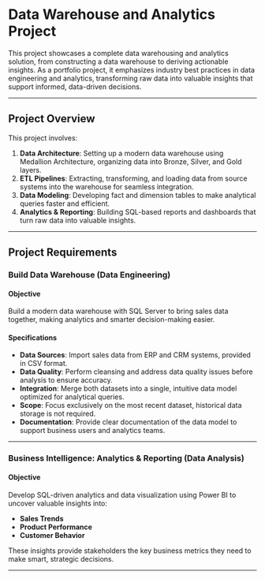 # Data Warehouse and Analytics Project
This project showcases a complete data warehousing and analytics solution, from constructing a data warehouse to deriving actionable insights. As a portfolio project, it emphasizes industry best practices in data engineering and analytics, transforming raw data into valuable insights that support informed, data-driven decisions.

---

## Project Overview
This project involves:

1. **Data Architecture**: Setting up a modern data warehouse using Medallion Architecture, organizing data into Bronze, Silver, and Gold layers.
2. **ETL Pipelines**: Extracting, transforming, and loading data from source systems into the warehouse for seamless integration.
3. **Data Modeling**: Developing fact and dimension tables to make analytical queries faster and efficient.
4. **Analytics & Reporting**: Building SQL-based reports and dashboards that turn raw data into valuable insights.

---

## Project Requirements
### Build Data Warehouse (Data Engineering)

#### Objective
Build a modern data warehouse with SQL Server to bring sales data together, making analytics and smarter decision-making easier.

#### Specifications
- **Data Sources**: Import sales data from ERP and CRM systems, provided in CSV format.
- **Data Quality**: Perform cleansing and address data quality issues before analysis to ensure accuracy.
- **Integration**: Merge both datasets into a single, intuitive data model optimized for analytical queries.
- **Scope**: Focus exclusively on the most recent dataset, historical data storage is not required.
- **Documentation**: Provide clear documentation of the data model to support business users and analytics teams.

---

### Business Intelligence: Analytics & Reporting (Data Analysis)

#### Objective
Develop SQL-driven analytics and data visualization using Power BI to uncover valuable insights into:
- **Sales Trends**
- **Product Performance**
- **Customer Behavior**

These insights provide stakeholders the key business metrics they need to make smart, strategic decisions.  

---




